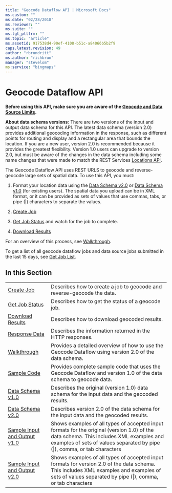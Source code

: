 ```yaml
---
title: "Geocode Dataflow API | Microsoft Docs"
ms.custom: ""
ms.date: "02/28/2018"
ms.reviewer: ""
ms.suite: ""
ms.tgt_pltfrm: ""
ms.topic: "article"
ms.assetid: 917538d4-90ef-4108-b51c-a84066b5b2f9
caps.latest.revision: 49
author: "rbrundritt"
ms.author: "richbrun"
manager: "stevelom"
ms:service: "bingmaps"
---
```

# Geocode Dataflow API
**Before using this API, make sure you are aware of the [Geocode and Data Source Limits](../spatial-data-services/geocode-and-data-source-limits.md).**  
  
 **About data schema versions**: There are two versions of the input and output data schema for this API. The latest data schema (version 2.0) provides additional geocoding information in the response, such as different points for routing and display and a rectangular area that bounds the location. If you are a new user, version 2.0 is recommended because it provides the greatest flexibility. Version 1.0 users can upgrade to version 2.0, but must be aware of the changes in the data schema including some name changes that were made to match the REST Services [Locations API](http://msdn.microsoft.com/en-us/library/ff701715.aspx).  
  
 The Geocode Dataflow API uses REST URLS to geocode and reverse-geocode large sets of spatial data. To use this API, you must:  
  
1.  Format your location data using the [Data Schema  v2.0](../spatial-data-services/geocode-dataflow-data-schema-version-2-0.md) or [Data Schema v1.0](../spatial-data-services/geocode-dataflow-data-schema-version-1-0.md) (for existing users). The spatial data you upload can be in XML format, or it can be provided as sets of values that use commas, tabs, or pipe (&#124;) characters to separate the values.  
  
2.  [Create Job](../spatial-data-services/create-a-geocode-job-and-upload-data.md)  
  
3.  [Get Job Status](../spatial-data-services/get-status-of-a-geocode-job.md) and watch for the job to complete.  
  
4.  [Download Results](../spatial-data-services/download-geocode-job-results.md)  
  
 For an overview of this process, see [Walkthrough](../spatial-data-services/geocode-dataflow-walkthrough.md).  
  
 To get a list of all geocode dataflow jobs and data source jobs submitted in the last 15 days, see [Get Job List](../spatial-data-services/get-job-list.md).  
  
## In this Section  
  
|||  
|-|-|  
|[Create Job](../spatial-data-services/create-a-geocode-job-and-upload-data.md)|Describes how to create a job to geocode and reverse-geocode the data.|  
|[Get Job Status](../spatial-data-services/get-status-of-a-geocode-job.md)|Describes how to get the status of a geocode job.|  
|[Download Results](../spatial-data-services/download-geocode-job-results.md)|Describes how to download geocoded results.|  
|[Response Data](../spatial-data-services/geocode-dataflow-response-description.md)|Describes the information returned in the HTTP responses.|  
|[Walkthrough](../spatial-data-services/geocode-dataflow-walkthrough.md)|Provides a detailed overview of how to use the Geocode Dataflow using version 2.0 of the data schema.|  
|[Sample Code](../spatial-data-services/geocode-dataflow-sample-code.md)|Provides complete sample code that uses the Geocode Dataflow and version 1.0 of the data schema to geocode data.|  
|[Data Schema v1.0](../spatial-data-services/geocode-dataflow-data-schema-version-1-0.md)|Describes the original (version 1.0) data schema for the input data and the geocoded results.|  
|[Data Schema  v2.0](../spatial-data-services/geocode-dataflow-data-schema-version-2-0.md)|Describes version 2.0 of the data schema for the input data and the geocoded results.|  
|[Sample Input and Output v1.0](../spatial-data-services/geocode-dataflow-sample-input-and-output-data-version-1-0.md)|Shows examples of all types of accepted input formats for the original (version 1.0) of the data schema. This includes XML examples and examples of sets of values separated by pipe (&#124;), comma, or tab characters|  
|[Sample Input and Output v2.0](../spatial-data-services/geocode-dataflow-sample-input-and-output-data-version-2-0.md)|Shows examples of all types of accepted input formats for version 2.0 of the data schema. This includes XML examples and examples of sets of values separated by pipe (&#124;), comma, or tab characters|